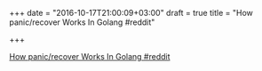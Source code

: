 +++
date = "2016-10-17T21:00:09+03:00"
draft = true
title = "How panic/recover Works In Golang  #reddit"

+++

<p><a href="https://t.co/h9g4AMMgWT">How panic/recover Works In Golang  #reddit</a></p>

